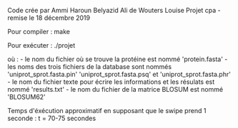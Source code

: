 Code crée par 
    Ammi Haroun
    Belyazid Ali
    de Wouters Louise
Projet cpa - remise le 18 décembre 2019

Pour compiler :
    make

Pour exécuter :
    ./projet

où :
    - le nom du fichier où se trouve la protéine est nommé 'protein.fasta'
    - les noms des trois fichiers de la database sont nommés 'uniprot_sprot.fasta.pin' 'uniprot_sprot.fasta.psq' et 'uniprot_sprot.fasta.phr'
    - le nom du fichier texte pour écrire les informations et les résulats est nommé 'results.txt'
    - le nom du fichier de la matrice BLOSUM est nommé 'BLOSUM62'

Temps d'éxécution approximatif en supposant que le swipe prend 1 seconde : t = 70-75 secondes
